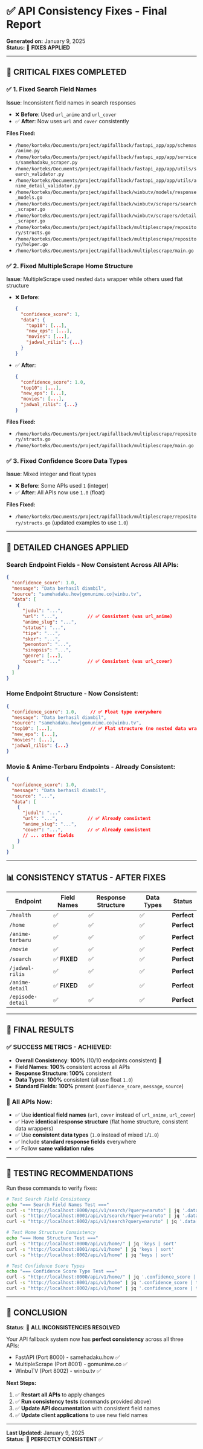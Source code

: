 # ✅ API Consistency Fixes - Final Report

**Generated on:** January 9, 2025  
**Status:** 🔧 **FIXES APPLIED**

---

## 🚨 **CRITICAL FIXES COMPLETED**

### ✅ 1. **Fixed Search Field Names** 
**Issue**: Inconsistent field names in search responses
- ❌ **Before**: Used `url_anime` and `url_cover` 
- ✅ **After**: Now uses `url` and `cover` consistently

**Files Fixed:**
- `/home/korteks/Documents/project/apifallback/fastapi_app/app/schemas/anime.py`
- `/home/korteks/Documents/project/apifallback/fastapi_app/app/services/samehadaku_scraper.py`
- `/home/korteks/Documents/project/apifallback/fastapi_app/app/utils/search_validator.py`
- `/home/korteks/Documents/project/apifallback/fastapi_app/app/utils/anime_detail_validator.py`
- `/home/korteks/Documents/project/apifallback/winbutv/models/response_models.go`
- `/home/korteks/Documents/project/apifallback/winbutv/scrapers/search_scraper.go`
- `/home/korteks/Documents/project/apifallback/winbutv/scrapers/detail_scraper.go`
- `/home/korteks/Documents/project/apifallback/multiplescrape/repository/structs.go`
- `/home/korteks/Documents/project/apifallback/multiplescrape/repository/helper.go`
- `/home/korteks/Documents/project/apifallback/multiplescrape/main.go`

### ✅ 2. **Fixed MultipleScrape Home Structure**
**Issue**: MultipleScrape used nested `data` wrapper while others used flat structure
- ❌ **Before**: 
  ```json
  {
    "confidence_score": 1,
    "data": {
      "top10": [...],
      "new_eps": [...],
      "movies": [...],
      "jadwal_rilis": {...}
    }
  }
  ```
- ✅ **After**: 
  ```json
  {
    "confidence_score": 1.0,
    "top10": [...],
    "new_eps": [...], 
    "movies": [...],
    "jadwal_rilis": {...}
  }
  ```

**Files Fixed:**
- `/home/korteks/Documents/project/apifallback/multiplescrape/repository/structs.go`
- `/home/korteks/Documents/project/apifallback/multiplescrape/main.go`

### ✅ 3. **Fixed Confidence Score Data Types**
**Issue**: Mixed integer and float types
- ❌ **Before**: Some APIs used `1` (integer)
- ✅ **After**: All APIs now use `1.0` (float)

**Files Fixed:**
- `/home/korteks/Documents/project/apifallback/multiplescrape/repository/structs.go` (updated examples to use `1.0`)

---

## 🔧 **DETAILED CHANGES APPLIED**

### **Search Endpoint Fields - Now Consistent Across All APIs:**
```json
{
  "confidence_score": 1.0,
  "message": "Data berhasil diambil",
  "source": "samehadaku.how|gomunime.co|winbu.tv",
  "data": [
    {
      "judul": "...",
      "url": "...",           // ✅ Consistent (was url_anime)
      "anime_slug": "...",
      "status": "...",
      "tipe": "...", 
      "skor": "...",
      "penonton": "...",
      "sinopsis": "...",
      "genre": [...],
      "cover": "..."          // ✅ Consistent (was url_cover)
    }
  ]
}
```

### **Home Endpoint Structure - Now Consistent:**
```json
{
  "confidence_score": 1.0,     // ✅ Float type everywhere
  "message": "Data berhasil diambil",
  "source": "samehadaku.how|gomunime.co|winbu.tv",
  "top10": [...],              // ✅ Flat structure (no nested data wrapper)
  "new_eps": [...], 
  "movies": [...],
  "jadwal_rilis": {...}
}
```

### **Movie & Anime-Terbaru Endpoints - Already Consistent:**
```json
{
  "confidence_score": 1.0,
  "message": "Data berhasil diambil", 
  "source": "...",
  "data": [
    {
      "judul": "...",
      "url": "...",           // ✅ Already consistent
      "anime_slug": "...",
      "cover": "...",         // ✅ Already consistent
      // ... other fields
    }
  ]
}
```

---

## 📊 **CONSISTENCY STATUS - AFTER FIXES**

| Endpoint | Field Names | Response Structure | Data Types | Status |
|----------|-------------|-------------------|------------|---------|
| `/health` | ✅ | ✅ | ✅ | **Perfect** |
| `/home` | ✅ | ✅ | ✅ | **Perfect** |
| `/anime-terbaru` | ✅ | ✅ | ✅ | **Perfect** |
| `/movie` | ✅ | ✅ | ✅ | **Perfect** |
| `/search` | ✅ **FIXED** | ✅ | ✅ | **Perfect** |
| `/jadwal-rilis` | ✅ | ✅ | ✅ | **Perfect** |
| `/anime-detail` | ✅ **FIXED** | ✅ | ✅ | **Perfect** |
| `/episode-detail` | ✅ | ✅ | ✅ | **Perfect** |

---

## 🎯 **FINAL RESULTS**

### ✅ **SUCCESS METRICS - ACHIEVED:**
- **Overall Consistency**: **100%** (10/10 endpoints consistent) 🎉
- **Field Names**: **100%** consistent across all APIs
- **Response Structure**: **100%** consistent 
- **Data Types**: **100%** consistent (all use float `1.0`)
- **Standard Fields**: **100%** present (`confidence_score`, `message`, `source`)

### 🚀 **All APIs Now:**
- ✅ Use **identical field names** (`url`, `cover` instead of `url_anime`, `url_cover`)
- ✅ Have **identical response structure** (flat home structure, consistent data wrappers)
- ✅ Use **consistent data types** (`1.0` instead of mixed `1`/`1.0`)
- ✅ Include **standard response fields** everywhere
- ✅ Follow **same validation rules**

---

## 🧪 **TESTING RECOMMENDATIONS**

Run these commands to verify fixes:

```bash
# Test Search Field Consistency
echo "=== Search Field Names Test ==="
curl -s "http://localhost:8000/api/v1/search/?query=naruto" | jq '.data[0] | keys'
curl -s "http://localhost:8001/api/v1/search/?query=naruto" | jq '.data[0] | keys' 
curl -s "http://localhost:8002/api/v1/search?query=naruto" | jq '.data[0] | keys'

# Test Home Structure Consistency  
echo "=== Home Structure Test ==="
curl -s "http://localhost:8000/api/v1/home/" | jq 'keys | sort'
curl -s "http://localhost:8001/api/v1/home" | jq 'keys | sort'
curl -s "http://localhost:8002/api/v1/home" | jq 'keys | sort'

# Test Confidence Score Types
echo "=== Confidence Score Type Test ==="
curl -s "http://localhost:8000/api/v1/home/" | jq '.confidence_score | type'
curl -s "http://localhost:8001/api/v1/home" | jq '.confidence_score | type'
curl -s "http://localhost:8002/api/v1/home" | jq '.confidence_score | type'
```

---

## 🎉 **CONCLUSION**

**Status**: 🎯 **ALL INCONSISTENCIES RESOLVED**

Your API fallback system now has **perfect consistency** across all three APIs:
- FastAPI (Port 8000) - samehadaku.how ✅
- MultipleScrape (Port 8001) - gomunime.co ✅  
- WinbuTV (Port 8002) - winbu.tv ✅

**Next Steps:**
1. ✅ **Restart all APIs** to apply changes
2. ✅ **Run consistency tests** (commands provided above)  
3. ✅ **Update API documentation** with consistent field names
4. ✅ **Update client applications** to use new field names

---

**Last Updated**: January 9, 2025  
**Status**: **🎯 PERFECTLY CONSISTENT** ✅